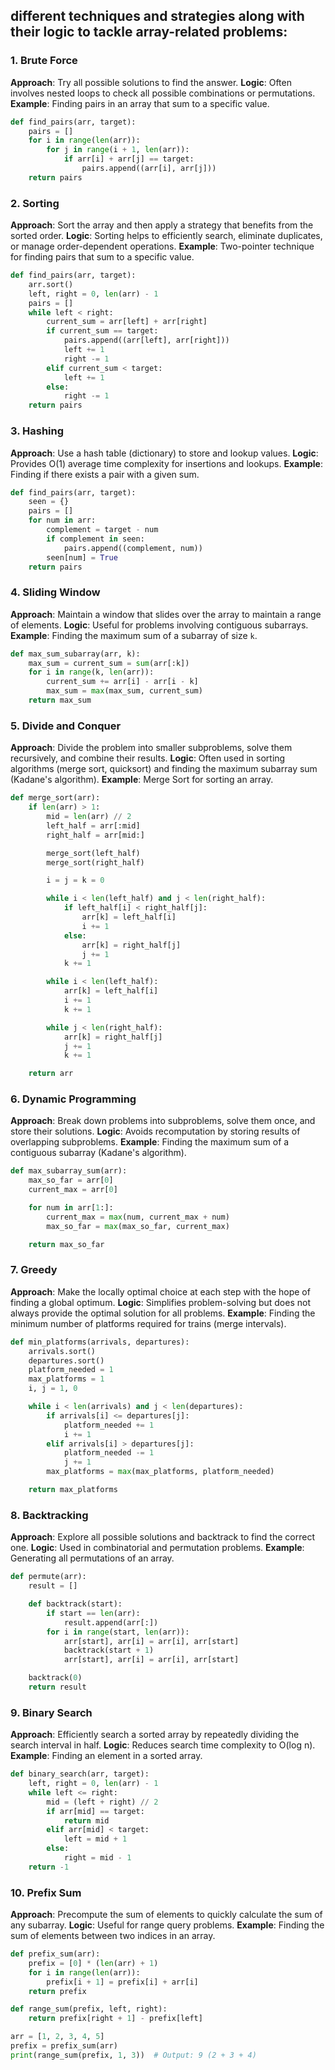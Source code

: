 ## different techniques and strategies along with their logic to tackle array-related problems:

### 1. Brute Force
**Approach**: Try all possible solutions to find the answer.
**Logic**: Often involves nested loops to check all possible combinations or permutations.
**Example**: Finding pairs in an array that sum to a specific value.

```python
def find_pairs(arr, target):
    pairs = []
    for i in range(len(arr)):
        for j in range(i + 1, len(arr)):
            if arr[i] + arr[j] == target:
                pairs.append((arr[i], arr[j]))
    return pairs
```

### 2. Sorting
**Approach**: Sort the array and then apply a strategy that benefits from the sorted order.
**Logic**: Sorting helps to efficiently search, eliminate duplicates, or manage order-dependent operations.
**Example**: Two-pointer technique for finding pairs that sum to a specific value.

```python
def find_pairs(arr, target):
    arr.sort()
    left, right = 0, len(arr) - 1
    pairs = []
    while left < right:
        current_sum = arr[left] + arr[right]
        if current_sum == target:
            pairs.append((arr[left], arr[right]))
            left += 1
            right -= 1
        elif current_sum < target:
            left += 1
        else:
            right -= 1
    return pairs
```

### 3. Hashing
**Approach**: Use a hash table (dictionary) to store and lookup values.
**Logic**: Provides O(1) average time complexity for insertions and lookups.
**Example**: Finding if there exists a pair with a given sum.

```python
def find_pairs(arr, target):
    seen = {}
    pairs = []
    for num in arr:
        complement = target - num
        if complement in seen:
            pairs.append((complement, num))
        seen[num] = True
    return pairs
```

### 4. Sliding Window
**Approach**: Maintain a window that slides over the array to maintain a range of elements.
**Logic**: Useful for problems involving contiguous subarrays.
**Example**: Finding the maximum sum of a subarray of size `k`.

```python
def max_sum_subarray(arr, k):
    max_sum = current_sum = sum(arr[:k])
    for i in range(k, len(arr)):
        current_sum += arr[i] - arr[i - k]
        max_sum = max(max_sum, current_sum)
    return max_sum
```

### 5. Divide and Conquer
**Approach**: Divide the problem into smaller subproblems, solve them recursively, and combine their results.
**Logic**: Often used in sorting algorithms (merge sort, quicksort) and finding the maximum subarray sum (Kadane's algorithm).
**Example**: Merge Sort for sorting an array.

```python
def merge_sort(arr):
    if len(arr) > 1:
        mid = len(arr) // 2
        left_half = arr[:mid]
        right_half = arr[mid:]

        merge_sort(left_half)
        merge_sort(right_half)

        i = j = k = 0

        while i < len(left_half) and j < len(right_half):
            if left_half[i] < right_half[j]:
                arr[k] = left_half[i]
                i += 1
            else:
                arr[k] = right_half[j]
                j += 1
            k += 1

        while i < len(left_half):
            arr[k] = left_half[i]
            i += 1
            k += 1

        while j < len(right_half):
            arr[k] = right_half[j]
            j += 1
            k += 1

    return arr
```

### 6. Dynamic Programming
**Approach**: Break down problems into subproblems, solve them once, and store their solutions.
**Logic**: Avoids recomputation by storing results of overlapping subproblems.
**Example**: Finding the maximum sum of a contiguous subarray (Kadane's algorithm).

```python
def max_subarray_sum(arr):
    max_so_far = arr[0]
    current_max = arr[0]

    for num in arr[1:]:
        current_max = max(num, current_max + num)
        max_so_far = max(max_so_far, current_max)

    return max_so_far
```

### 7. Greedy
**Approach**: Make the locally optimal choice at each step with the hope of finding a global optimum.
**Logic**: Simplifies problem-solving but does not always provide the optimal solution for all problems.
**Example**: Finding the minimum number of platforms required for trains (merge intervals).

```python
def min_platforms(arrivals, departures):
    arrivals.sort()
    departures.sort()
    platform_needed = 1
    max_platforms = 1
    i, j = 1, 0

    while i < len(arrivals) and j < len(departures):
        if arrivals[i] <= departures[j]:
            platform_needed += 1
            i += 1
        elif arrivals[i] > departures[j]:
            platform_needed -= 1
            j += 1
        max_platforms = max(max_platforms, platform_needed)

    return max_platforms
```

### 8. Backtracking
**Approach**: Explore all possible solutions and backtrack to find the correct one.
**Logic**: Used in combinatorial and permutation problems.
**Example**: Generating all permutations of an array.

```python
def permute(arr):
    result = []

    def backtrack(start):
        if start == len(arr):
            result.append(arr[:])
        for i in range(start, len(arr)):
            arr[start], arr[i] = arr[i], arr[start]
            backtrack(start + 1)
            arr[start], arr[i] = arr[i], arr[start]

    backtrack(0)
    return result
```

### 9. Binary Search
**Approach**: Efficiently search a sorted array by repeatedly dividing the search interval in half.
**Logic**: Reduces search time complexity to O(log n).
**Example**: Finding an element in a sorted array.

```python
def binary_search(arr, target):
    left, right = 0, len(arr) - 1
    while left <= right:
        mid = (left + right) // 2
        if arr[mid] == target:
            return mid
        elif arr[mid] < target:
            left = mid + 1
        else:
            right = mid - 1
    return -1
```

### 10. Prefix Sum
**Approach**: Precompute the sum of elements to quickly calculate the sum of any subarray.
**Logic**: Useful for range query problems.
**Example**: Finding the sum of elements between two indices in an array.

```python
def prefix_sum(arr):
    prefix = [0] * (len(arr) + 1)
    for i in range(len(arr)):
        prefix[i + 1] = prefix[i] + arr[i]
    return prefix

def range_sum(prefix, left, right):
    return prefix[right + 1] - prefix[left]

arr = [1, 2, 3, 4, 5]
prefix = prefix_sum(arr)
print(range_sum(prefix, 1, 3))  # Output: 9 (2 + 3 + 4)
```